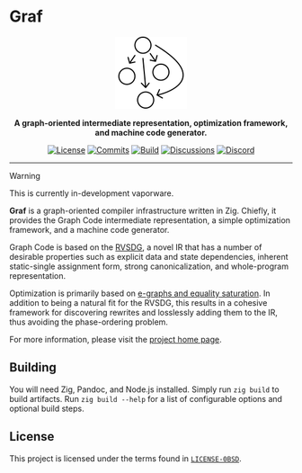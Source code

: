 # Graf

<div align="center">
    <img src="graf.svg"
         width="128"
         alt="Graf" />
</div>

<p align="center">
    <strong>
        A graph-oriented intermediate representation, optimization framework,
        and machine code generator.
    </strong>
</p>

<div align="center">

[![License](https://img.shields.io/github/license/vezel-dev/graf?color=brown)](LICENSE-0BSD)
[![Commits](https://img.shields.io/github/commit-activity/m/vezel-dev/graf/master?label=commits&color=slateblue)](https://github.com/vezel-dev/graf/commits/master)
[![Build](https://img.shields.io/github/actions/workflow/status/vezel-dev/graf/build.yml?branch=master)](https://github.com/vezel-dev/graf/actions/workflows/build.yml)
[![Discussions](https://img.shields.io/github/discussions/vezel-dev/graf?color=teal)](https://github.com/vezel-dev/graf/discussions)
[![Discord](https://img.shields.io/badge/discord-chat-7289da?logo=discord)](https://discord.gg/wtzCfaX2Nj)

</div>

--------------------------------------------------------------------------------

> [!WARNING]
> This is currently in-development vaporware.

**Graf** is a graph-oriented compiler infrastructure written in Zig. Chiefly, it
provides the Graph Code intermediate representation, a simple optimization
framework, and a machine code generator.

Graph Code is based on the [RVSDG](https://dl.acm.org/doi/abs/10.1145/3391902),
a novel IR that has a number of desirable properties such as explicit data and
state dependencies, inherent static-single assignment form, strong
canonicalization, and whole-program representation.

Optimization is primarily based on
[e-graphs and equality saturation](https://dl.acm.org/doi/10.1145/3434304). In
addition to being a natural fit for the RVSDG, this results in a cohesive
framework for discovering rewrites and losslessly adding them to the IR, thus
avoiding the phase-ordering problem.

For more information, please visit the
[project home page](https://docs.vezel.dev/graf).

## Building

You will need Zig, Pandoc, and Node.js installed. Simply run `zig build` to
build artifacts. Run `zig build --help` for a list of configurable options and
optional build steps.

## License

This project is licensed under the terms found in
[`LICENSE-0BSD`](LICENSE-0BSD).
